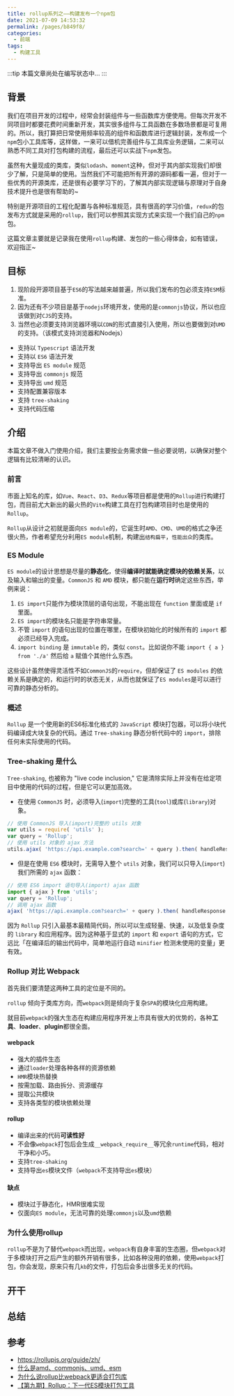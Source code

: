 ```yaml
---
title: rollup系列之——构建发布一个npm包
date: 2021-07-09 14:53:32
permalink: /pages/b849f8/
categories:
  - 前端
tags:
  - 构建工具
---
```


:::tip
本篇文章尚处在编写状态中...
:::

## 背景

我们在项目开发的过程中，经常会封装组件与一些函数库方便使用。但每次开发不同项目时都要花费时间重新开发，其实很多组件与工具函数在多数场景都是可复用的。所以，我打算把日常使用频率较高的组件和函数库进行逻辑封装，发布成一个`npm`包小工具库等，这样做，一来可以借机完善组件与工具库业务逻辑，二来可以熟悉不同工具对打包构建的流程，最后还可以实战下`npm`发包。

<!-- more -->

虽然有大量现成的类库，类似`lodash`、`moment`这种，但对于其内部实现我们却很少了解，只是简单的使用。当然我们不可能把所有开源的源码都看一遍，但对于一些优秀的开源类库，还是很有必要学习下的，了解其内部实现逻辑与原理对于自身技术提升也是很有帮助的~

特别是开源项目的工程化配置与各种标准规范，具有很高的学习价值，`redux`的包发布方式就是采用的`rollup`，我们可以参照其实现方式来实现一个我们自己的`npm`包。

这篇文章主要就是记录我在使用`rollup`构建、发包的一些心得体会，如有错误，欢迎指正~

## 目标

1. 现阶段开源项目基于`ES6`的写法越来越普遍，所以我们发布的包必须支持`ESM`标准。
2. 因为还有不少项目是基于`nodejs`环境开发，使用的是`commonjs`协议，所以也应该做到对`CJS`的支持。
3. 当然也必须要支持浏览器环境以`CDN`的形式直接引入使用，所以也要做到对`UMD`的支持。（该模式支持浏览器和Nodejs）

- 支持以 `Typescript` 语法开发
- 支持以 `ES6` 语法开发
- 支持导出 `ES module` 规范
- 支持导出 `commonjs` 规范
- 支持导出 `umd` 规范
- 支持配置兼容版本
- 支持 `tree-shaking`
- 支持代码压缩

## 介绍

本篇文章不做入门使用介绍，我们主要按业务需求做一些必要说明，以确保对整个逻辑有比较清晰的认识。

### 前言

市面上知名的库，如`Vue`、`React`、`D3`、`Redux`等项目都是使用的`Rollup`进行构建打包，而目前尤大新出的最火热的`Vite`构建工具在打包构建项目时也是使用的`Rollup`。

`Rollup`从设计之初就是面向`ES module`的，它诞生时`AMD`、`CMD`、`UMD`的格式之争还很火热，作者希望充分利用`ES module`机制，构建出`结构扁平`，`性能出众`的类库。

### ES Module

`ES module`的设计思想是尽量的**静态化**，使得**编译时就能确定模块的依赖关系**，以及输入和输出的变量。`CommonJS` 和 `AMD` 模块，都只能在**运行时**确定这些东西，举例来说：

1. `ES import`只能作为模块顶层的语句出现，不能出现在 `function` 里面或是 `if` 里面。
2. `ES import`的模块名只能是字符串常量。
3. 不管 `import` 的语句出现的位置在哪里，在模块初始化的时候所有的 `import` 都必须已经导入完成。
4. `import binding` 是 `immutable` 的，类似 `const`。比如说你不能 `import { a } from './a'` 然后给 `a` 赋值个其他什么东西。

这些设计虽然使得灵活性不如`CommonJS`的`require`，但却保证了 `ES modules` 的依赖关系是确定的，和运行时的状态无关，从而也就保证了`ES modules`是可以进行可靠的静态分析的。

### 概述

`Rollup` 是一个使用新的ES6标准化格式的 `JavaScript` 模块打包器，可以将小块代码编译成大块复杂的代码。通过 `Tree-shaking` 静态分析代码中的 `import`，排除任何未实际使用的代码。

### Tree-shaking 是什么

`Tree-shaking`, 也被称为 "live code inclusion," 它是清除实际上并没有在给定项目中使用的代码的过程，但是它可以更加高效。

- 在使用 `CommonJS` 时，必须导入(`import`)完整的工具(`tool`)或库(`library`)对象。

```js
// 使用 CommonJS 导入(import)完整的 utils 对象
var utils = require( 'utils' );
var query = 'Rollup';
// 使用 utils 对象的 ajax 方法
utils.ajax( 'https://api.example.com?search=' + query ).then( handleResponse );
```

- 但是在使用 `ES6` 模块时，无需导入整个 `utils` 对象，我们可以只导入(`import`)我们所需的 `ajax` 函数：

```js
// 使用 ES6 import 语句导入(import) ajax 函数
import { ajax } from 'utils';
var query = 'Rollup';
// 调用 ajax 函数
ajax( 'https://api.example.com?search=' + query ).then( handleResponse );
```

因为 `Rollup` 只引入最基本最精简代码，所以可以生成轻量、快速，以及低复杂度的 `library` 和应用程序。因为这种基于显式的 `import` 和 `export` 语句的方式，它远比「在编译后的输出代码中，简单地运行自动 `minifier` 检测未使用的变量」更有效。

### Rollup 对比 Webpack

首先我们要清楚这两种工具的定位是不同的。

`rollup` 倾向于类库方向，而`webpack`则是倾向于复杂`SPA`的模块化应用构建。

就目前`webpack`的强大生态在构建应用程序开发上市具有很大的优势的，各种**工具**、**loader**、**plugin**都很全面。

#### webpack

- 强大的插件生态
- 通过`loader`处理各种各样的资源依赖
- `HMR`模块热替换
- 按需加载、路由拆分、资源缓存
- 提取公共模块
- 支持各类型的模块依赖处理

#### rollup

- 编译出来的代码**可读性好**
- 不会像`webpack`打包后会生成`__webpack_require__`等冗余`runtime`代码，相对干净和小巧。
- 支持`tree-shaking`
- 支持导出`es`模块文件（`webpack`不支持导出`es`模块）

#### 缺点

- 模块过于静态化，HMR很难实现
- 仅面向`ES module`，无法可靠的处理`commonjs`以及`umd`依赖
  
### 为什么使用rollup

`rollup`不是为了替代`webpack`而出现，`webpack`有自身丰富的生态圈，但`webpack`对于多模块打开之后产生的额外开销有很多，比如各种没用的依赖，使用`webpack`打包，你会发现，原来只有几`kb`的文件，打包后会多出很多无关的代码。

## 开干

## 总结

## 参考

- <https://rollupjs.org/guide/zh/>
- [什么是amd、commonjs、umd、esm](https://juejin.cn/post/6844903978333896718)
- [为什么说rollup比webpack更适合打包库](https://segmentfault.com/a/1190000038708512)
- [【第九期】Rollup：下一代ES模块打包工具](https://zhuanlan.zhihu.com/p/75717476)

